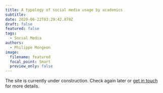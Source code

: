 ```yaml
---
title: A typology of social media usage by academics
subtitle:
date: 2020-06-22T03:29:42.878Z
draft: false
featured: false
tags:
  - Social Media
authors:
  - Philippe Mongeon
image:
  filename: featured
  focal_point: Smart
  preview_only: false
---
```


The site is currently under construction. Check again later or [get in touch](https://qsslab.ca/#contact) for more details.




